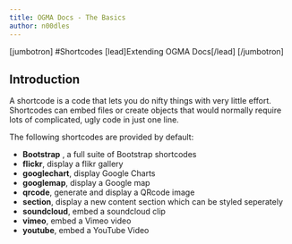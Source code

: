 ```yaml
---
title: OGMA Docs - The Basics
author: n00dles
---
```

[jumbotron]
#Shortcodes
[lead]Extending OGMA Docs[/lead]
[/jumbotron]

## Introduction

A shortcode is a code that lets you do nifty things with very little effort. Shortcodes can embed files or create objects that would normally require lots of complicated, ugly code in just one line.  

The following shortcodes are provided by default: 

- **Bootstrap** , a full suite of Bootstrap shortcodes
- **flickr**, display a flikr gallery
- **googlechart**, display Google Charts
- **googlemap**, display a Google map
- **qrcode**, generate and display a QRcode image
- **section**, display a new content section which can be styled seperately
- **soundcloud**, embed a soundcloud clip
- **vimeo**, embed a Vimeo video
- **youtube**, embed a YouTube Video 

